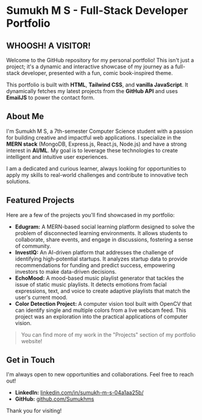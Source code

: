 # Sumukh M S - Full-Stack Developer Portfolio

## WHOOSH! A VISITOR!

Welcome to the GitHub repository for my personal portfolio! This isn't just a project; it's a dynamic and interactive showcase of my journey as a full-stack developer, presented with a fun, comic book-inspired theme.

This portfolio is built with **HTML**, **Tailwind CSS**, and **vanilla JavaScript**. It dynamically fetches my latest projects from the **GitHub API** and uses **EmailJS** to power the contact form.

## About Me

I'm Sumukh M S, a 7th-semester Computer Science student with a passion for building creative and impactful web applications. I specialize in the **MERN stack** (MongoDB, Express.js, React.js, Node.js) and have a strong interest in **AI/ML**. My goal is to leverage these technologies to create intelligent and intuitive user experiences.

I am a dedicated and curious learner, always looking for opportunities to apply my skills to real-world challenges and contribute to innovative tech solutions.

## Featured Projects

Here are a few of the projects you'll find showcased in my portfolio:

  * **Edugram:** A MERN-based social learning platform designed to solve the problem of disconnected learning environments. It allows students to collaborate, share events, and engage in discussions, fostering a sense of community.
  * **InvestIQ:** An AI-driven platform that addresses the challenge of identifying high-potential startups. It analyzes startup data to provide recommendations for funding and predict success, empowering investors to make data-driven decisions.
  * **EchoMood:** A mood-based music playlist generator that tackles the issue of static music playlists. It detects emotions from facial expressions, text, and voice to create adaptive playlists that match the user's current mood.
  * **Color Detection Project:** A computer vision tool built with OpenCV that can identify single and multiple colors from a live webcam feed. This project was an exploration into the practical applications of computer vision.

> You can find more of my work in the "Projects" section of my portfolio website!

## Get in Touch

I'm always open to new opportunities and collaborations. Feel free to reach out!

  * **LinkedIn:** [linkedin.com/in/sumukh-m-s-04a1aa25b/](https://www.linkedin.com/in/sumukh-m-s-04a1aa25b/)
  * **GitHub:** [github.com/Sumukhms](https://github.com/Sumukhms)

Thank you for visiting!